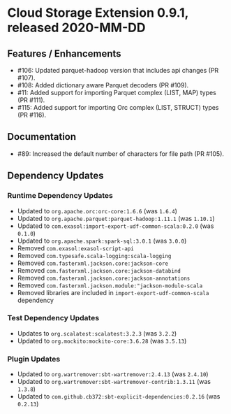 # Cloud Storage Extension 0.9.1, released 2020-MM-DD

## Features / Enhancements

* #106: Updated parquet-hadoop version that includes api changes (PR #107).
* #108: Added dictionary aware Parquet decoders (PR #109).
* #11: Added support for importing Parquet complex (LIST, MAP) types (PR #111).
* #115: Added support for importing Orc complex (LIST, STRUCT) types (PR #116).

## Documentation

* #89: Increased the default number of characters for file path (PR #105).

## Dependency Updates

### Runtime Dependency Updates

* Updated to `org.apache.orc:orc-core:1.6.6` (was `1.6.4`)
* Updated to `org.apache.parquet:parquet-hadoop:1.11.1` (was `1.10.1`)
* Updated to `com.exasol:import-export-udf-common-scala:0.2.0` (was `0.1.0`)
* Updated to `org.apache.spark:spark-sql:3.0.1` (was `3.0.0`)
* Removed `com.exasol:exasol-script-api`
* Removed `com.typesafe.scala-logging:scala-logging`
* Removed `com.fasterxml.jackson.core:jackson-core`
* Removed `com.fasterxml.jackson.core:jackson-databind`
* Removed `com.fasterxml.jackson.core:jackson-annotations`
* Removed `com.fasterxml.jackson.module:"jackson-module-scala`
* Removed libraries are included in `import-export-udf-common-scala` dependency

### Test Dependency Updates

* Updates to `org.scalatest:scalatest:3.2.3` (was `3.2.2`)
* Updated to `org.mockito:mockito-core:3.6.28` (was `3.5.13`)

### Plugin Updates

* Updated to `org.wartremover:sbt-wartremover:2.4.13` (was `2.4.10`)
* Updated to `org.wartremover:sbt-wartremover-contrib:1.3.11` (was `1.3.8`)
* Updated to `com.github.cb372:sbt-explicit-dependencies:0.2.16` (was `0.2.13`)
